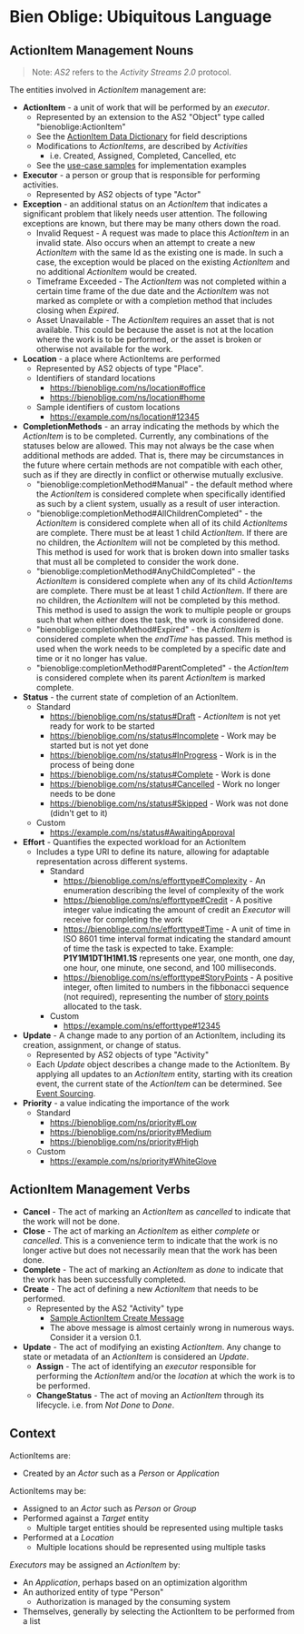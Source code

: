 # Bien Oblige: Ubiquitous Language

## ActionItem Management Nouns

> Note: *AS2* refers to the *Activity Streams 2.0* protocol.

The entities involved in *ActionItem* management are:

* **ActionItem** - a unit of work that will be performed by an *executor*.
  * Represented by an extension to the AS2 "Object" type called "bienoblige:ActionItem"
  * See the [ActionItem Data Dictionary](./datadictionary/ActionItem.md) for field descriptions
  * Modifications to *ActionItems*, are described by *Activities*
    * i.e. Created, Assigned, Completed, Cancelled, etc
  * See the [use-case samples](./use-cases.md) for implementation examples
* **Executor** - a person or group that is responsible for performing activities.
  * Represented by AS2 objects of type "Actor"
* **Exception** - an additional status on an *ActionItem* that indicates a significant problem that likely needs user attention. The following exceptions are known, but there may be many others down the road.
  * Invalid Request - A request was made to place this *ActionItem* in an invalid state. Also occurs when an attempt to create a new *ActionItem* with the same Id as the existing one is made. In such a case, the exception would be placed on the existing *ActionItem* and no additional *ActionItem* would be created.
  * Timeframe Exceeded - The *ActionItem* was not completed within a certain time frame of the due date and the *ActionItem* was not marked as complete or with a completion method that includes closing when *Expired*.
  * Asset Unavailable - The *ActionItem* requires an asset that is not available. This could be because the asset is not at the location where the work is to be performed, or the asset is broken or otherwise not available for the work.
* **Location** - a place where ActionItems are performed
  * Represented by AS2 objects of type "Place".
  * Identifiers of standard locations
    * https://bienoblige.com/ns/location#office
    * https://bienoblige.com/ns/location#home
  * Sample identifiers of custom locations
    * https://example.com/ns/location#12345
* **CompletionMethods** - an array indicating the methods by which the *ActionItem* is to be completed. Currently, any combinations of the statuses below are allowed. This may not always be the case when additional methods are added. That is, there may be circumstances in the future where certain methods are not compatible with each other, such as if they are directly in conflict or otherwise mutually exclusive.
  * "bienoblige:completionMethod#Manual" - the default method where the *ActionItem* is considered complete when specifically identified as such by a client system, usually as a result of user interaction.
  * "bienoblige:completionMethod#AllChildrenCompleted" - the *ActionItem* is considered complete when all of its child *ActionItems* are complete. There must be at least 1 child *ActionItem*. If there are no children, the *ActionItem* will not be completed by this method. This method is used for work that is broken down into smaller tasks that must all be completed to consider the work done.
  * "bienoblige:completionMethod#AnyChildCompleted" - the *ActionItem* is considered complete when any of its child *ActionItems* are complete. There must be at least 1 child *ActionItem*. If there are no children, the *ActionItem* will not be completed by this method. This method is used to assign the work to multiple people or groups such that when either does the task, the work is considered done.
  * "bienoblige:completionMethod#Expired" - the *ActionItem* is considered complete when the *endTime* has passed. This method is used when the work needs to be completed by a specific date and time or it no longer has value.
  * "bienoblige:completionMethod#ParentCompleted" - the *ActionItem* is considered complete when its parent *ActionItem* is marked complete.
* **Status** - the current state of completion of an ActionItem.
  * Standard
    * https://bienoblige.com/ns/status#Draft - *ActionItem* is not yet ready for work to be started
    * https://bienoblige.com/ns/status#Incomplete - Work may be started but is not yet done
    * https://bienoblige.com/ns/status#InProgress - Work is in the process of being done
    * https://bienoblige.com/ns/status#Complete - Work is done
    * https://bienoblige.com/ns/status#Cancelled - Work no longer needs to be done
    * https://bienoblige.com/ns/status#Skipped - Work was not done (didn't get to it)
  * Custom
    * https://example.com/ns/status#AwaitingApproval
* **Effort** - Quantifies the expected workload for an ActionItem
  * Includes a type URI to define its nature, allowing for adaptable representation across different systems.
    * Standard
      * https://bienoblige.com/ns/efforttype#Complexity - An enumeration describing the level of complexity of the work
      * https://bienoblige.com/ns/efforttype#Credit - A positive integer value indicating the amount of credit an *Executor* will receive for completing the work
      * https://bienoblige.com/ns/efforttype#Time - A unit of time in ISO 8601 time interval format indicating the standard amount of time the task is expected to take. Example: **P1Y1M1DT1H1M1.1S** represents one year, one month, one day, one hour, one minute, one second, and 100 milliseconds.
      * https://bienoblige.com/ns/efforttype#StoryPoints - A positive integer, often limited to numbers in the fibbonacci sequence (not required), representing the number of [story points](https://en.wikipedia.org/wiki/Burndown_chart) allocated to the task.
    * Custom
      * https://example.com/ns/efforttype#12345
* **Update** - A change made to any portion of an ActionItem, including its creation, assignment, or change of status.
  * Represented by AS2 objects of type "Activity"
  * Each *Update* object describes a change made to the ActionItem. By applying all updates to an *ActionItem* entity, starting with its creation event, the current state of the *ActionItem* can be determined. See [Event Sourcing](https://learn.microsoft.com/en-us/azure/architecture/patterns/event-sourcing).
* **Priority** - a value indicating the importance of the work
  * Standard
    * https://bienoblige.com/ns/priority#Low
    * https://bienoblige.com/ns/priority#Medium
    * https://bienoblige.com/ns/priority#High
  * Custom
    * https://example.com/ns/priority#WhiteGlove

## ActionItem Management Verbs

* **Cancel** - The act of marking an *ActionItem* as *cancelled* to indicate that the work will not be done.
* **Close** - The act of marking an *ActionItem* as either *complete* or *cancelled*. This is a convenience term to indicate that the work is no longer active but does not necessarily mean that the work has been done.
* **Complete** - The act of marking an *ActionItem* as *done* to indicate that the work has been successfully completed.
* **Create** - The act of defining a new *ActionItem* that needs to be performed.
  * Represented by the AS2 "Activity" type
    * [Sample ActionItem Create Message](./messages/actionitem_create.json)
    * The above message is almost certainly wrong in numerous ways. Consider it a version 0.1.
* **Update** - The act of modifying an existing *ActionItem*. Any change to state or metadata of an *ActionItem* is considered an *Update*.
  * **Assign** - The act of identifying an *executor* responsible for performing the *ActionItem* and/or the *location* at which the work is to be performed.
  * **ChangeStatus** - The act of moving an *ActionItem* through its lifecycle. i.e. from *Not Done* to *Done*.

## Context

ActionItems are:

* Created by an *Actor* such as a *Person* or *Application*

ActionItems may be:

* Assigned to an *Actor* such as *Person* or *Group*
* Performed against a *Target* entity
  * Multiple target entities should be represented using multiple tasks
* Performed at a *Location*
  * Multiple locations should be represented using multiple tasks

*Executors* may be assigned an *ActionItem* by:

* An *Application*, perhaps based on an optimization algorithm
* An authorized entity of type "Person"
  * Authorization is managed by the consuming system
* Themselves, generally by selecting the ActionItem to be performed from a list

